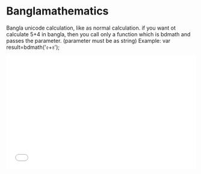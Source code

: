 # Banglamathematics
Bangla unicode calculation, like as normal calculation.
if you want ot calculate 5+4 in bangla, then you call only a function 
which is bdmath and passes the parameter. (parameter must be as string)
Example:
var result=bdmath('৫+৪');




<!DOCTYPE html>
<html>
<head>
	<title></title>
</head>
<body>
	<iframe width="100%" height="300" src="//jsfiddle.net/mdakhtaruzzaman/515k7a8m/4/embedded/" allowfullscreen="allowfullscreen" frameborder="0"></iframe>
</body>
</html>
